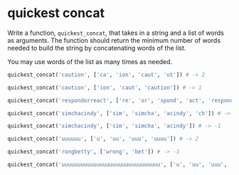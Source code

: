 # quickest concat

Write a function, `quickest_concat`, that takes in a string and a list of words as arguments. The function should return the minimum number of words needed to build the string by concatenating words of the list.

You may use words of the list as many times as needed.

```python
quickest_concat('caution', ['ca', 'ion', 'caut', 'ut']) # -> 2
```

```python
quickest_concat('caution', ['ion', 'caut', 'caution']) # -> 1
```

```python
quickest_concat('respondorreact', ['re', 'or', 'spond', 'act', 'respond']) # -> 4
```

```python
quickest_concat('simchacindy', ['sim', 'simcha', 'acindy', 'ch']) # -> 3
```

```python
quickest_concat('simchacindy', ['sim', 'simcha', 'acindy']) # -> -1
```

```python
quickest_concat('uuuuuu', ['u', 'uu', 'uuu', 'uuuu']) # -> 2
```

```python
quickest_concat('rongbetty', ['wrong', 'bet']) # -> -1
```

```python
quickest_concat('uuuuuuuuuuuuuuuuuuuuuuuuuuuuuuu', ['u', 'uu', 'uuu', 'uuuu', 'uuuuu']) # -> 7
```
